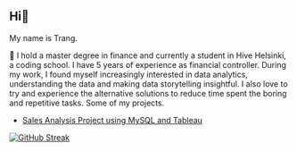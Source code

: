 ## Hi👋

<!--
**TrangPham93/TrangPham93** is a ✨ _special_ ✨ repository because its `README.md` (this file) appears on your GitHub profile.

- 🔭 I’m currently working on ...
- 🌱 I’m currently learning ...
- 👯 I’m looking to collaborate on ...
- 🤔 I’m looking for help with ...
- 💬 Ask me about ...
- 📫 How to reach me: ...
- 😄 Pronouns: ...
- ⚡ Fun fact: ...
-->
My name is Trang.

💬 I hold a master degree in finance and currently a student in Hive Helsinki, a coding school.
I have 5 years of experience as financial controller. 
During my work, I found myself increasingly interested in data analytics, understanding the data and making data storytelling insightful. I also love to try and experience the alternative solutions to reduce time spent the boring and repetitive tasks. 
Some of my projects.
- [Sales Analysis Project using MySQL and Tableau](https://github.com/TrangPham93/Sales_Analysis_Portfolio_MySQL_Tableau.git)

[![GitHub Streak](https://github-readme-streak-stats.herokuapp.com?user=TrangPham93&theme=material-palenight&hide_border=true&border_radius=4.7)](https://git.io/streak-stats)

